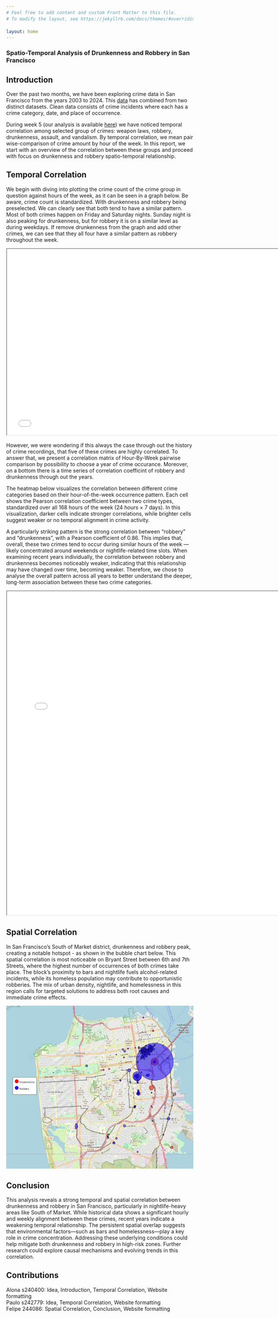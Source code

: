 ```yaml
---
# Feel free to add content and custom Front Matter to this file.
# To modify the layout, see https://jekyllrb.com/docs/themes/#overriding-theme-defaults

layout: home
---
```

### Spatio-Temporal Analysis of Drunkenness and Robbery in San Francisco

## Introduction
Over the past two months, we have been exploring crime data in San Francisco from the years 2003 to 2024. This [data](https://datasf.org/opendata/) has combined from two distinct datasets. Clean data consists of crime incidents where each has a crime category, date, and place of occurrence.

During week 5 (our analysis is available [here](https://github.com/alonakonst/sda_crime_correlation/blob/main/week_5_crime_correlation.ipynb)) we have noticed temporal correlation among selected group of crimes: weapon laws, robbery, drunkenness, assault, and vandalism. By temporal correlation, we mean pair wise-comparison of crime amount by hour of the week. In this report, we start with an overview of the correlation between these groups and proceed with focus on drunkenness and robbery spatio-temporal
relationship.


## Temporal Correlation
We begin with diving into plotting the crime count of the crime group in question against hours of the week, as it can be seen in a graph below. Be aware, crime count is standardized. With drunkenness and robbery being preselected. We can clearly see that both tend to have a similar pattern. Most of both crimes happen on Friday and Saturday nights. Sunday night is also peaking for drunkenness, but for robbery it is on a similar level as during weekdays. If remove drunkenness from the graph and add other crimes, we can see that they all four have a similar pattern as robbery throughout the week.



<iframe src="{{ site.baseurl }}/assets/crime_trends.html" width="750" height="500"></iframe>

However, we were wondering if this always the case through out the history of crime recordings, that five of these crimes are highly correlated. To answer that, we present a correlation matrix of Hour-By-Week pairwise comparison by possibility to choose a year of crime occurance. Moreover, on a bottom there is a time series of correlation coefficint of robbery and drunkenness through out the years.

The heatmap below visualizes the correlation between different crime categories based on their hour-of-the-week occurrence pattern. Each cell shows the Pearson correlation coefficient between two crime types, standardized over all 168 hours of the week (24 hours × 7 days). In this visualization, darker cells indicate stronger correlations, while brighter cells suggest weaker or no temporal alignment in crime activity.

A particularly striking pattern is the strong correlation between “robbery” and “drunkenness”, with a Pearson coefficient of 0.86. This implies that, overall, these two crimes tend to occur during similar hours of the week — likely concentrated around weekends or nightlife-related time slots.
When examining recent years individually, the correlation between robbery and drunkenness becomes noticeably weaker, indicating that this relationship may have changed over time, becoming weaker. Therefore, we chose to analyse the overall pattern across all years to better understand the deeper, long-term association between these two crime categories.


<iframe src="{{ site.baseurl }}/assets/crime_correlation_analysis.html" width="750" height="870"></iframe>

## Spatial Correlation
In San Francisco’s South of Market district, drunkenness and robbery peak, creating a notable hotspot - as shown in the bubble chart below. This spatial correlation is most noticeable on Bryant Street between 6th and 7th Streets, where the highest number of occurrences of both crimes take place. The block’s proximity to bars and nightlife fuels alcohol-related incidents, while its homeless population may contribute to opportunistic robberies. The mix of urban density, nightlife, and homelessness in this region calls for targeted solutions to address both root causes and immediate crime effects.

![Alt Text](/assets/map.jpeg)

## Conclusion
This analysis reveals a strong temporal and spatial correlation between drunkenness and robbery in San Francisco, particularly in nightlife-heavy areas like South of Market. While historical data shows a significant hourly and weekly alignment between these crimes, recent years indicate a weakening temporal relationship. The persistent spatial overlap suggests that environmental factors—such as bars and homelessness—play a key role in crime concentration. Addressing these underlying conditions could help mitigate both drunkenness and robbery in high-risk zones. Further research could explore causal mechanisms and evolving trends in this correlation.


## Contributions

Alona s240400: Idea, Introduction, Temporal Correlation, Website formatting\
Paulo s242779: Idea, Temporal Correlation, Website formatting\
Felipe 244086: Spatial Correlation, Conclusion, Website formatting